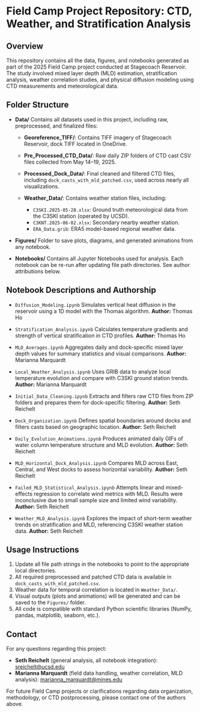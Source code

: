 # Field Camp Project Repository: CTD, Weather, and Stratification Analysis

## Overview

This repository contains all the data, figures, and notebooks generated as part of the 2025 Field Camp project conducted at Stagecoach Reservoir. The study involved mixed layer depth (MLD) estimation, stratification analysis, weather correlation studies, and physical diffusion modeling using CTD measurements and meteorological data.

## Folder Structure

* **Data/**
  Contains all datasets used in this project, including raw, preprocessed, and finalized files:

  * **Georeference\_TIFF/**: Contains TIFF imagery of Stagecoach Reservoir, dock TIFF located in OneDrive.
  * **Pre\_Processed\_CTD\_Data/**: Raw daily ZIP folders of CTD cast CSV files collected from May 14–19, 2025.
  * **Processed\_Dock\_Data/**: Final cleaned and filtered CTD files, including `dock_casts_with_mld_patched.csv`, used across nearly all visualizations.
  * **Weather\_Data/**: Contains weather station files, including:

    * `C3SKI.2025-05-28.xlsx`: Ground truth meteorological data from the C3SKI station (operated by UCSD).
    * `C3KNT.2025-06-02.xlsx`: Secondary nearby weather station.
    * `ERA_Data.grib`: ERA5 model-based regional weather data.

* **Figures/**
  Folder to save plots, diagrams, and generated animations from any notebook.

* **Notebooks/**
  Contains all Jupyter Notebooks used for analysis. Each notebook can be re-run after updating file path directories. See author attributions below.

## Notebook Descriptions and Authorship

* `Diffusion_Modeling.ipynb`
  Simulates vertical heat diffusion in the reservoir using a 1D model with the Thomas algorithm.
  **Author:** Thomas Ho

* `Stratification_Analysis.ipynb`
  Calculates temperature gradients and strength of vertical stratification in CTD profiles.
  **Author:** Thomas Ho

* `MLD_Averages.ipynb`
  Aggregates daily and dock-specific mixed layer depth values for summary statistics and visual comparisons.
  **Author:** Marianna Marquardt

* `Local_Weather_Analysis.ipynb`
  Uses GRIB data to analyze local temperature evolution and compare with C3SKI ground station trends.
  **Author:** Marianna Marquardt

* `Initial_Data_Cleaning.ipynb`
  Extracts and filters raw CTD files from ZIP folders and prepares them for dock-specific filtering.
  **Author:** Seth Reichelt

* `Dock_Organization.ipynb`
  Defines spatial boundaries around docks and filters casts based on geographic location.
  **Author:** Seth Reichelt

* `Daily_Evolution_Animations.ipynb`
  Produces animated daily GIFs of water column temperature structure and MLD evolution.
  **Author:** Seth Reichelt

* `MLD_Horizontal_Dock_Analysis.ipynb`
  Compares MLD across East, Central, and West docks to assess horizontal variability.
  **Author:** Seth Reichelt

* `Failed_MLD_Statistical_Analysis.ipynb`
  Attempts linear and mixed-effects regression to correlate wind metrics with MLD. Results were inconclusive due to small sample size and limited wind variability.
  **Author:** Seth Reichelt

* `Weather_MLD_Analysis.ipynb`
  Explores the impact of short-term weather trends on stratification and MLD, referencing C3SKI weather station data.
  **Author:** Seth Reichelt

## Usage Instructions

1. Update all file path strings in the notebooks to point to the appropriate local directories.
2. All required preprocessed and patched CTD data is available in `dock_casts_with_mld_patched.csv`.
3. Weather data for temporal correlation is located in `Weather_Data/`.
4. Visual outputs (plots and animations) will be generated and can be saved to the `Figures/` folder.
5. All code is compatible with standard Python scientific libraries (NumPy, pandas, matplotlib, seaborn, etc.).

## Contact

For any questions regarding this project:

* **Seth Reichelt** (general analysis, all notebook integration): [sreichelt@ucsd.edu](mailto:sreichelt@ucsd.edu)
* **Marianna Marquardt** (field data handling, weather correlation, MLD analysis): [marianna\_marquardt@mines.edu](mailto:marianna_marquardt@mines.edu)

For future Field Camp projects or clarifications regarding data organization, methodology, or CTD postprocessing, please contact one of the authors above.
